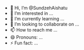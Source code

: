 - 👋 Hi, I’m @SundzehAishatu
- 👀 I’m interested in ...
- 🌱 I’m currently learning ...
- 💞️ I’m looking to collaborate on ...
- 📫 How to reach me ...
- 😄 Pronouns: ...
- ⚡ Fun fact: ...

<!---
SundzehAishatu/SundzehAishatu is a ✨ special ✨ repository because its `README.md` (this file) appears on your GitHub profile.
You can click the Preview link to take a look at your changes.
--->

